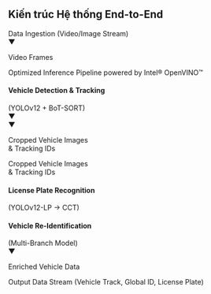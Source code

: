 <!--
  Slide này tái tạo sơ đồ kiến trúc bằng HTML/CSS để có thể thêm hiệu ứng động.
  Mỗi thành phần chính của pipeline là một fragment, xuất hiện tuần tự.
  Các mũi tên cũng là fragment, xuất hiện sau các box để chỉ rõ luồng dữ liệu.
-->
<section 
  data-background-image="/images/backgrounds/agenda-bg.png" 
  data-background-opacity="1"
  class="h-full"
>
  <div class="w-full h-full flex flex-col justify-center items-center">
    <h2 class="!text-7xl mb-12 text-white drop-shadow-lg">Kiến trúc Hệ thống <strong class="!text-tech-highlight">End-to-End</strong></h2>
    <div class="w-full max-w-9xl flex flex-col items-center space-y-4 font-mono">
      <!-- 1. Data Ingestion -->
      <div class="fragment text-xl bg-gradient-to-r from-tech-highlight to-gray-700 text-white font-bold p-4 rounded-lg shadow-2xl w-1/3 text-center border-2 border-tech-highlight">
        Data Ingestion (Video/Image Stream)
      </div>
      <!-- Mũi tên xuống -->
      <div class="fragment text-3xl text-tech-highlight drop-shadow-lg" data-fragment-index="2">▼</div>
      <p class="fragment text-white font-bold text-xl -mt-2" data-fragment-index="2">Video Frames</p>
      <!-- 2. Vùng Pipeline chính được tối ưu hóa -->
      <div class="fragment w-full bg-gradient-to-br from-gray-900 via-tech-card/80 to-gray-800 border-2 border-tech-highlight rounded-xl p-8 shadow-2xl" data-fragment-index="3">
        <p class="text-center text-tech-highlight font-bold text-xl mb-6 drop-shadow-lg">Optimized Inference Pipeline powered by Intel® OpenVINO™</p>
        <div class="flex flex-col items-center">
          <!-- Detection & Tracking -->
          <div class="bg-blue-900 text-white font-bold p-6 rounded-lg shadow-2xl w-1/2 text-center border-2 border-blue-400">
            <h4 class="font-bold text-xl">Vehicle Detection & Tracking</h4>
            <span class="text-xl text-blue-300">(YOLOv12 + BoT-SORT)</span>
          </div>
          <!-- Mũi tên phân nhánh -->
          <div class="w-full flex justify-center items-center my-4 relative h-16">
            <div class="fragment absolute top-0 w-px h-full bg-tech-highlight" data-fragment-index="4"></div>
            <div class="fragment absolute top-full w-3/4 h-px bg-tech-highlight -translate-y-4" data-fragment-index="4"></div>
            <div class="fragment absolute top-full left-1/4 w-px h-4 bg-tech-highlight -translate-y-4" data-fragment-index="4"></div>
            <div class="fragment absolute top-full right-1/4 w-px h-4 bg-tech-highlight -translate-y-4" data-fragment-index="4"></div>
            <div class="fragment absolute top-full left-[24%] text-2xl text-tech-highlight drop-shadow-lg" data-fragment-index="5">▼</div>
            <div class="fragment absolute top-full right-[24%] text-2xl text-tech-highlight drop-shadow-lg" data-fragment-index="5">▼</div>
            <p class="fragment text-white font-bold text-30px absolute top-full left-[28%] mt-4" data-fragment-index="5">Cropped Vehicle Images<br>& Tracking IDs</p>
            <p class="fragment text-white font-bold text-30px absolute top-full right-[28%] mt-4" data-fragment-index="5">Cropped Vehicle Images<br>& Tracking IDs</p>
          </div>
          <!-- Hai module song song -->
          <div class="w-full flex justify-around mt-12">
            <!-- LPR -->
            <div class="fragment bg-gradient-to-r from-green-700 to-green-900 text-white font-bold p-4 rounded-lg shadow-2xl w-2/5 text-center border-2 border-green-400" data-fragment-index="6">
              <h4 class="font-bold text-xl">License Plate Recognition</h4>
              <span class="text-lg text-green-300">(YOLOv12-LP -> CCT)</span>
            </div>
            <!-- Re-ID -->
            <div class="fragment bg-gradient-to-r from-purple-700 to-purple-900 text-white font-bold p-4 rounded-lg shadow-2xl w-2/5 text-center border-2 border-purple-400" data-fragment-index="6">
              <h4 class="font-bold text-xl">Vehicle Re-Identification</h4>
              <span class="text-lg text-purple-300">(Multi-Branch Model)</span>
            </div>
          </div>
        </div>
      </div>
      <!-- Mũi tên xuống -->
      <div class="w-full flex justify-center items-center my-4 relative h-16">
        <div class="fragment absolute top-0 left-1/4 w-px h-4 bg-tech-highlight" data-fragment-index="7"></div>
        <div class="fragment absolute top-0 right-1/4 w-px h-4 bg-tech-highlight" data-fragment-index="7"></div>
        <div class="fragment absolute top-4 w-1/2 h-px bg-tech-highlight" data-fragment-index="7"></div>
        <div class="fragment absolute top-4 w-px h-full bg-tech-highlight" data-fragment-index="7"></div>
      </div>
      <div class="fragment text-3xl text-tech-highlight -mt-8 drop-shadow-lg" data-fragment-index="8">▼</div>
      <p class="fragment text-white font-bold text-xl -mt-2" data-fragment-index="8">Enriched Vehicle Data</p>
      <!-- 3. Output Data Stream -->
      <div class="fragment bg-gradient-to-r text-xl from-tech-highlight to-gray-700 text-white font-bold p-4 rounded-lg shadow-2xl w-1/2 text-center border-2 border-tech-highlight" data-fragment-index="9">
        Output Data Stream (Vehicle Track, Global ID, License Plate)
      </div>
    </div>
  </div>
</section>
